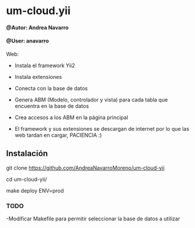 # um-cloud.yii
#### @Autor: Andrea Navarro
#### @User: anavarro

Web:

  - Instala el framework Yii2
  
  - Instala extensiones
  
  - Conecta con la base de datos
  
  - Genera ABM (Modelo, controlador y vista) para cada tabla que encuentra en la base de datos
  
  - Crea accesos a los ABM en la página principal
  
  - El framework y sus extensiones se descargan de internet por lo que las web tardan en cargar, PACIENCIA :)
  
## Instalación
  
  git clone https://github.com/AndreaNavarroMoreno/um-cloud-yii
  
  cd um-cloud-yii/
  
  make deploy ENV=prod
  
### TODO
 
 -Modificar Makefile para permitir seleccionar la base de datos a utilizar
  
